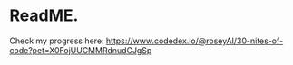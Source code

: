 # ReadME.
Check my progress here: https://www.codedex.io/@roseyAI/30-nites-of-code?pet=X0FojUUCMMRdnudCJgSp 
